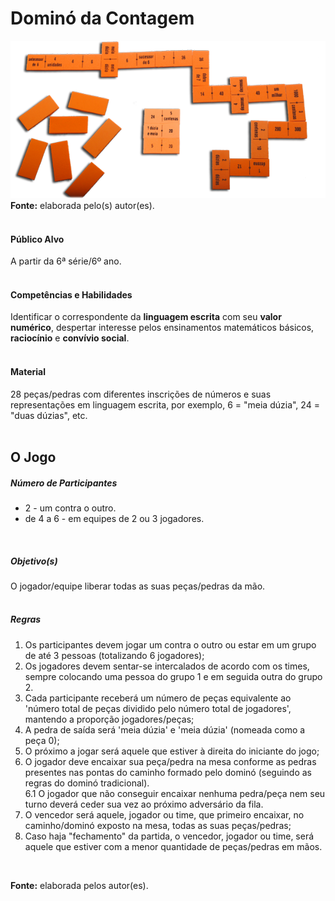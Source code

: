 # Dominó da Contagem  

![Dominó da Contagem](/imagens/jogos/domino-da-contagem.png "Dominó da Contagem")  
**Fonte:** elaborada pelo(s) autor(es).    
<br>  

#### <i class="fa fa-user"></i> Público Alvo
A partir da 6ª série/6º ano.  
<br>

#### <i class="fa fa-child"></i> Competências e Habilidades  
Identificar o correspondente da **linguagem escrita** com seu **valor numérico**, despertar interesse pelos ensinamentos matemáticos básicos, **raciocínio** e **convívio social**.  
<br>  

#### <i class="fa fa-scissors"></i> Material  
28 peças/pedras com diferentes inscrições de números e suas representações em linguagem escrita, por exemplo, 6 = "meia dúzia", 24 = "duas dúzias", etc.  
<br>  

## <div class="row text-center">O Jogo</div>  
##### <i class="fa fa-users"></i> Número de Participantes  
- 2 - um contra o outro.
- de 4 a 6 - em equipes de 2 ou 3 jogadores.  
<br>  

##### <i class="fa fa-trophy"></i> Objetivo(s)  
O jogador/equipe liberar todas as suas peças/pedras da mão.  
<br>  
##### <i class="fa fa-thumb-tack"></i> Regras   
1.  Os participantes devem jogar um contra o outro ou estar em um grupo de até 3 pessoas (totalizando 6 jogadores);
2.	Os jogadores devem sentar-se intercalados de acordo com os times, sempre colocando uma pessoa do grupo 1 e em seguida outra do grupo 2.
3.  Cada participante receberá um número de peças equivalente ao 'número total de peças dividido pelo número total de jogadores', mantendo a proporção jogadores/peças;  
4.  A pedra de saída será 'meia dúzia' e 'meia dúzia' (nomeada como a peça 0);  
5.  O próximo a jogar será aquele que estiver à direita do iniciante do jogo;  
6.  O jogador deve encaixar sua peça/pedra na mesa conforme as pedras presentes nas pontas do caminho formado pelo dominó (seguindo as regras do dominó tradicional).  
  6.1 O jogador que não conseguir encaixar nenhuma pedra/peça nem seu turno deverá ceder sua vez ao próximo adversário da fila.  
7.  O vencedor será aquele, jogador ou time, que primeiro encaixar, no caminho/dominó exposto na mesa, todas as suas peças/pedras;
8.  Caso haja "fechamento" da partida, o vencedor, jogador ou time, será aquele que estiver com a menor quantidade de peças/pedras em mãos.  
<br>  

**Fonte:** elaborada pelos autor(es).  
<br>  
<br>  
